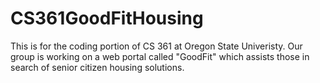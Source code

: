 # CS361GoodFitHousing
This is for the coding portion of CS 361 at Oregon State Univeristy. Our group is working on a web portal called "GoodFit" which assists those in search of senior citizen housing solutions. 
